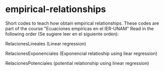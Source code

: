 # empirical-relationships
Short codes to teach how obtain empirical relationships. These codes are part of the course "Ecuaciones empíricas en el IER-UNAM"
Read in the following order (Se sugiere leer en el siguiente orden):

RelacionesLineales (Linear regression)

RelacionesExponenciales (Exponencial relatioship using liear regression)

RelacionesPotenciales (potential relationship using linear regression)
